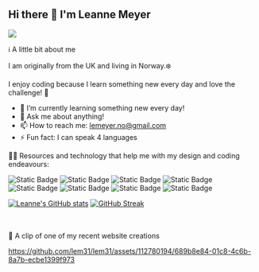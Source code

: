 ## Hi there 👋 I'm Leanne Meyer 

<!--
**lem31/lem31** is a ✨ _special_ ✨ repository because its `README.md` (this file) appears on your GitHub profile.
-->

![](https://komarev.com/ghpvc/?username=lem31&color=ff69b4&abbreviated=true)


ℹ️ A little bit about me

I am originally from the UK and living in Norway.❄️ 

I enjoy coding because I learn something new every day and love the challenge! 💪



- 🌱 I’m currently learning something new every day!
- 💬 Ask me about anything!
- 📫 How to reach me: lemeyer.no@gmail.com
- ⚡ Fun fact: I can speak 4 languages


👩‍💻 Resources and technology that help me with my design and coding endeavours:

![Static Badge](https://img.shields.io/badge/githubpages-white?style=for-the-badge&logo=githubpages&logoColor=white&color=black)
![Static Badge](https://img.shields.io/badge/Figma-white?style=for-the-badge&logo=figma&logoColor=white&color=%23FF33A9)
![Static Badge](https://img.shields.io/badge/HTML-white?style=for-the-badge&logo=html5&logoColor=white&color=%23FFA233)
![Static Badge](https://img.shields.io/badge/CSS-white?style=for-the-badge&logo=css3&logoColor=white&color=blue)
![Static Badge](https://img.shields.io/badge/Javascript-white?style=for-the-badge&logo=javascript&logoColor=black&color=%23F4EE43)
![Static Badge](https://img.shields.io/badge/Canva-white?style=for-the-badge&logo=canva&logoColor=white&color=%23E943F4)
![Static Badge](https://img.shields.io/badge/MDN-white?style=for-the-badge&logo=mdnwebdocs&logoColor=white&color=black)
![Static Badge](https://img.shields.io/badge/Discord-white?style=for-the-badge&logo=discord&logoColor=white&color=%23654EC0)



[![Leanne's GitHub stats](https://github-readme-stats.vercel.app/api?username=lem31&show_icons=true&theme=radical&show=reviews,prs_merged )](https://github.com/anuraghazra/github-readme-stats)
[![GitHub Streak](https://streak-stats.demolab.com/?user=lem31&show_icons=true&theme=radical)](https://git.io/streak-stats)


<br> <br>
:rocket: A clip of one of my recent website creations

https://github.com/lem31/lem31/assets/112780194/689b8e84-01c8-4c6b-8a7b-ecbe1399f973






